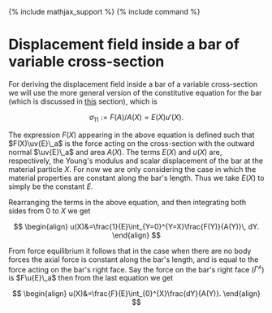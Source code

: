 {% include mathjax_support %}
{% include command %}

# Displacement field inside a bar of variable cross-section

For deriving the displacement field inside a bar of a variable cross-section we will use the more general version of the constitutive equation for the bar (which is discussed in [this](./BodyForce1.md) section), which is

$$
\begin{equation}
\sigma_{11}:=F(A)/A(X)=E(X) u'(X).
\end{equation}
$$

The expression $F(X)$ appearing in the above equation is defined such that $F(X)\uv{E}\_a$ is the force acting on the cross-section with the outward normal  $\uv{E}\_a$ and area $A(X)$. The terms $E(X)$ and $u(X)$ are, respectively, the Young's modulus and scalar displacement of the bar at the material particle $X$. For now we are only considering the case in which the material properties are constant along the bar's length. Thus we take $E(X)$ to simply be the constant $E$.

Rearranging the terms in the above equation, and then integrating both sides from $0$ to $X$ we get

$$
\begin{align}
u(X)&=\frac{1}{E}\int_{Y=0}^{Y=X}\frac{F(Y)}{A(Y)}\, dY.
\end{align}
$$

 From force equilibrium it follows that in the case when there are no body forces the axial force is constant along the bar's length, and is equal to the force acting on the bar's right face. Say the force on the bar's right face ($\Gamma^{\mathscr{h}}$) is $F\u{E}\_a$ then from the last equation we get 


$$
\begin{align}
u(X)&=\frac{F}{E}\int_{0}^{X}\frac{dY}{A(Y)}.
\end{align}
$$
